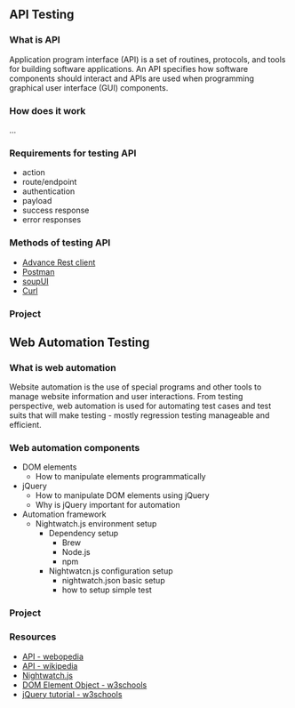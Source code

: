 ## API Testing
### What is API
Application program interface (API) is a set of routines, protocols, and tools for building software applications. An API specifies how software components should interact and APIs are used when programming graphical user interface (GUI) components.
### How does it work
...

### Requirements for testing API
- action
- route/endpoint
- authentication
- payload
- success response
- error responses

### Methods of testing API
- [Advance Rest client](https://chrome.google.com/webstore/detail/advanced-rest-client/hgmloofddffdnphfgcellkdfbfbjeloo?hl=en-US)
- [Postman](https://www.getpostman.com/)
- [soupUI](https://www.soapui.org/)
- [Curl](https://curl.haxx.se/)

### Project

## Web Automation Testing
### What is web automation
Website automation is the use of special programs and other tools to manage website information and user interactions. From testing perspective, web automation is used for automating test cases and test suits that will make testing - mostly regression testing manageable and efficient. 

### Web automation components
- DOM elements
  - How to manipulate elements programmatically
- jQuery
  - How to manipulate DOM elements using jQuery
  - Why is jQuery important for automation
- Automation framework
  - Nightwatch.js environment setup
    - Dependency setup
      - Brew
      - Node.js
      - npm
    - Nightwatcn.js configuration setup
      - nightwatch.json basic setup
      - how to setup simple test
  
### Project

### Resources
- [API - webopedia](http://www.webopedia.com/TERM/A/API.html)
- [API - wikipedia](https://en.wikipedia.org/wiki/Application_programming_interface)
- [Nightwatch.js](http://nightwatchjs.org/)
- [DOM Element Object - w3schools](http://www.w3schools.com/jsref/dom_obj_all.asp)
- [jQuery tutorial - w3schools](http://www.w3schools.com/jquery/)
